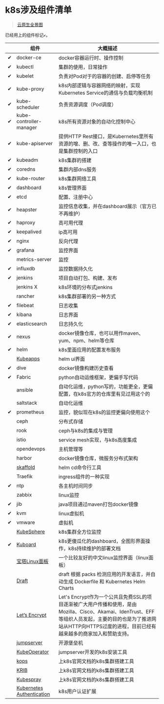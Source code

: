 # k8s涉及组件清单

> [云原生全景图](https://landscape.cncf.io/)


已经用上的组件标记`✔`。

|  | 组件	   |  大概描述   |
|  ---- | ---- | ---- |
| ✔ | docker-ce	   |   docker容器运行时、操作控制   |
| ✔ | kubectl	   |  集群的使用，日常操作   |
| ✔ | kubelet	   |  负责对Pod对于的容器的创建、启停等任务   |
| ✔ | kube-proxy	   |   k8s内部逻辑与容器网络的映射，实现Kubernetes Service的通信与负载均衡机制   |
| ✔ | kube-scheduler	   | 负责资源调度（Pod调度）   |
| ✔ | kube-controller-manager	   |   k8s所有资源对象的自动化控制中心   |
| ✔ | kube-apiserver	   |   提供HTTP Rest接口，是Kubernetes里所有资源的增、删、改、查等操作的唯一入口，也是集群控制的入口   |
| ✔ | kubeadm	   |   k8s集群的搭建   |
| ✔ | coredns   |   	集群内部dns服务   |
| ✔ | kube-router	   |   k8s集群网络工具   |
| ✔ | dashboard	   |   k8s管理界面   |
| ✔ | etcd	   |   配置、注册中心   |
| ✔ | heapster   |   	监控信息收集，并在dashboard展示（官方已不再维护）   |
| ✔ | haproxy	   |   高可用代理   |
| ✔ | keepalived	   |   ip高可用   |
| ✔ | nginx	   |   反向代理   |
| ✔ | grafana	   |   监控界面   |
|  | metrics-server   |   	监控   |
| ✔ | influxdb   |   	监控数据持久化   |
| ✔ | jenkins	   |   项目自动打包、构建、发布   |
|  | jenkins X	   |   k8s环境的分布式jenkins   |
|  | rancher   |   	k8s集群部署的另一种方式   |
| ✔ | filebeat   |   	日志收集   |
| ✔ | kibana	   |   日志界面   |
| ✔ | elasticsearch   |   	日志持久化   |
| ✔ | nexus	   |   docker镜像仓库，也可以用作maven、yum、npm、helm等仓库   |
| ✔ | helm	   |   k8s里面应用的配置发布服务   |
|  | [Kubeapps](https://kubeapps.com/)	   |   helm ui界面   |
| ✔ | dive	   |   docker镜像构建历史查看   |
| ✔ | Fabric	   |   python自动运维框架，更偏手写代码   |
|  | ansible	   |   自动化运维，python写的，功能更全，更偏配置，在k8s官方的仓库里有见过用这个的   |
|  | saltstack	   |   自动化运维   |
| ✔ | prometheus	   |   监控，貌似现在k8s的监控更偏向使用这个   |
|  | ceph	   |   分布式存储   |
|  | rook	   |   ceph与k8s的集成与管理   |
|  | istio	   |   service mesh实现，与k8s高度集成   |
|  | opendevops	   |   主机管理等   |
|  | harbor	   |   docker镜像仓库，微服务分布式架构   |
|  | [skaffold](https://skaffold.dev/)	   |   helm cd命令行工具   |
|  | Traefik	   |   ingress组件的一种实现   |
| ✔ | ntp	   |   各主机时间同步   |
|  | zabbix	   |   linux监控   |
| ✔ | jib   |   	java项目通过maven打包docker镜像   |
| ✔ | kvm	   |   linux虚拟机   |
| ✔ | vmware	   |   虚拟机   |
|  | [KubeSphere](https://kubesphere.io/zh-CN/install/)   |   	k8s集群全方位监控   |
| ✔ | [Kuboard](https://kuboard.cn/)	   |   k8s更傻瓜化的dashboard，全图形界面操作，k8s持续维护的部署文档   |
|  | [宝塔Linux面板](https://bt.cn/)   |   	一个比较友好的中文linux监控界面（linux面板）   |
|  | [Draft](https://draft.sh/)   |   	draft 根据 packs 检测应用的开发语言，并自动生成 Dockerfile 和 Kubernetes Helm Charts   |
| | [Let’s Encrypt](https://letsencrypt.org/) | Let's Encrypt作为一个公共且免费SSL的项目逐渐被广大用户传播和使用，是由Mozilla、Cisco、Akamai、IdenTrust、EFF等组织人员发起，主要的目的也是为了推进网站从HTTP向HTTPS过度的进程，目前已经有越来越多的商家加入和赞助支持。 |
| | [jumpserver](http://www.jumpserver.org/) |  开源堡垒机 |
| | [KubeOperator](https://kubeoperator.io/) |  jumpserver开发的k8s安装工具 |
|| [kops](https://kubernetes.io/docs/setup/production-environment/tools/kops/) | 上k8s官网文档的k8s集群搭建工具 |
|| [KRIB](https://kubernetes.io/docs/setup/production-environment/tools/krib/) | 上k8s官网文档的k8s集群搭建工具 |
|| [Kubespray](https://kubernetes.io/docs/setup/production-environment/tools/kubespray/) | 上k8s官网文档的k8s集群搭建工具 |
|| [Kubernetes Authentication](https://kuboard.cn/learning/k8s-advanced/sec/authenticate/install.html) | k8s用户认证扩展 |

​	












